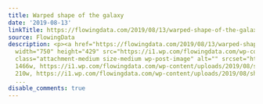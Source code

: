 ```yaml
---
title: Warped shape of the galaxy
date: '2019-08-13'
linkTitle: https://flowingdata.com/2019/08/13/warped-shape-of-the-galaxy/
source: FlowingData
description: <p><a href="https://flowingdata.com/2019/08/13/warped-shape-of-the-galaxy/"><img
  width="750" height="429" src="https://i1.wp.com/flowingdata.com/wp-content/uploads/2019/08/shape-of-the-galaxy.png?fit=750%2C429&amp;ssl=1"
  class="attachment-medium size-medium wp-post-image" alt="" srcset="https://i1.wp.com/flowingdata.com/wp-content/uploads/2019/08/shape-of-the-galaxy.png?w=1466&amp;ssl=1
  1466w, https://i1.wp.com/flowingdata.com/wp-content/uploads/2019/08/shape-of-the-galaxy.png?resize=210%2C120&amp;ssl=1
  210w, https://i1.wp.com/flowingdata.com/wp-content/uploads/2019/08/shape-of-the-galaxy.png?
  ...
disable_comments: true
---
```

<p><a href="https://flowingdata.com/2019/08/13/warped-shape-of-the-galaxy/"><img width="750" height="429" src="https://i1.wp.com/flowingdata.com/wp-content/uploads/2019/08/shape-of-the-galaxy.png?fit=750%2C429&amp;ssl=1" class="attachment-medium size-medium wp-post-image" alt="" srcset="https://i1.wp.com/flowingdata.com/wp-content/uploads/2019/08/shape-of-the-galaxy.png?w=1466&amp;ssl=1 1466w, https://i1.wp.com/flowingdata.com/wp-content/uploads/2019/08/shape-of-the-galaxy.png?resize=210%2C120&amp;ssl=1 210w, https://i1.wp.com/flowingdata.com/wp-content/uploads/2019/08/shape-of-the-galaxy.png? ...